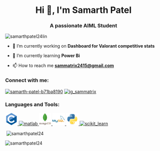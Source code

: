 
<h1 align="center">Hi 👋, I'm Samarth Patel</h1>
<h3 align="center">A passionate AIML Student </h3>


<p align="left"> <img src="https://komarev.com/ghpvc/?username=samarthpatel24lin&label=Profile%20views&color=0e75b6&style=flat" alt="samarthpatel24lin" /> </p>

- 🔭 I’m currently working on **Dashboard for Valorant competitive stats**

- 🌱 I’m currently learning **Power Bi**

- 📫 How to reach me **sammatrix2415@gmail.com**

<h3 align="left">Connect with me:</h3>
<p align="left">
<a href="https://linkedin.com/in/samarth-patel-b71ba8190" target="blank"><img align="center" src="https://raw.githubusercontent.com/rahuldkjain/github-profile-readme-generator/master/src/images/icons/Social/linked-in-alt.svg" alt="samarth-patel-b71ba8190" height="30" width="40" /></a>
<a href="https://instagram.com/ig_sammatrix" target="blank"><img align="center" src="https://raw.githubusercontent.com/rahuldkjain/github-profile-readme-generator/master/src/images/icons/Social/instagram.svg" alt="ig_sammatrix" height="30" width="40" /></a>
</p>

<h3 align="left">Languages and Tools:</h3>
<p align="left"> <a href="https://www.cprogramming.com/" target="_blank" rel="noreferrer"> <img src="https://raw.githubusercontent.com/devicons/devicon/master/icons/c/c-original.svg" alt="c" width="40" height="40"/> </a> <a href="https://www.mathworks.com/" target="_blank" rel="noreferrer"> <img src="https://upload.wikimedia.org/wikipedia/commons/2/21/Matlab_Logo.png" alt="matlab" width="40" height="40"/> </a> <a href="https://www.mongodb.com/" target="_blank" rel="noreferrer"> <img src="https://raw.githubusercontent.com/devicons/devicon/master/icons/mongodb/mongodb-original-wordmark.svg" alt="mongodb" width="40" height="40"/> </a> <a href="https://www.mysql.com/" target="_blank" rel="noreferrer"> <img src="https://raw.githubusercontent.com/devicons/devicon/master/icons/mysql/mysql-original-wordmark.svg" alt="mysql" width="40" height="40"/> </a> <a href="https://www.python.org" target="_blank" rel="noreferrer"> <img src="https://raw.githubusercontent.com/devicons/devicon/master/icons/python/python-original.svg" alt="python" width="40" height="40"/> </a> <a href="https://scikit-learn.org/" target="_blank" rel="noreferrer"> <img src="https://upload.wikimedia.org/wikipedia/commons/0/05/Scikit_learn_logo_small.svg" alt="scikit_learn" width="40" height="40"/> </a> </p>

<p>&nbsp;<img align="center" src="https://github-readme-stats.vercel.app/api?username=samarthpatel24&show_icons=true&locale=en" alt="samarthpatel24" /></p>

<p><img align="left" src="https://github-readme-stats.vercel.app/api/top-langs?username=samarthpatel24&show_icons=true&locale=en&layout=compact" alt="samarthpatel24" /></p>
